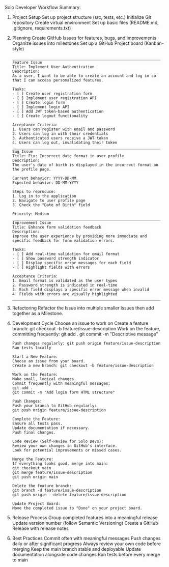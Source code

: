 Solo Developer Workflow Summary:

1.  Project Setup
    Set up project structure (src, tests, etc.)
    Initialize Git repository
    Create virtual environment
    Set up basic files (README.md, .gitignore, requirements.txt)

2.  Planning
    Create GitHub Issues for features, bugs, and improvements
    Organize issues into milestones
    Set up a GitHub Project board (Kanban-style)

        _________________________________________________________________
        Feature Issue
        Title: Implement User Authentication
        Description:
        As a user, I want to be able to create an account and log in so that I can access personalized features.

        Tasks:
        - [ ] Create user registration form
        - [ ] Implement user registration API
        - [ ] Create login form
        - [ ] Implement login API
        - [ ] Add JWT token-based authentication
        - [ ] Create logout functionality

        Acceptance Criteria:
        1. Users can register with email and password
        2. Users can log in with their credentials
        3. Authenticated users receive a JWT token
        4. Users can log out, invalidating their token
        _________________________________________________________________
        Bug Issue
        Title: Fix: Incorrect date format in user profile
        Description:
        The user's date of birth is displayed in the incorrect format on the profile page.

        Current behavior: YYYY-DD-MM
        Expected behavior: DD-MM-YYYY

        Steps to reproduce:
        1. Log in to the application
        2. Navigate to user profile page
        3. Check the "Date of Birth" field

        Priority: Medium
        _________________________________________________________________
        Improvement Issue
        Title: Enhance form validation feedback
        Description:
        Improve the user experience by providing more immediate and specific feedback for form validation errors.

        Tasks:
        - [ ] Add real-time validation for email format
        - [ ] Show password strength indicator
        - [ ] Display specific error messages for each field
        - [ ] Highlight fields with errors

        Acceptance Criteria:
        1. Email format is validated as the user types
        2. Password strength is indicated in real-time
        3. Each field displays a specific error message when invalid
        4. Fields with errors are visually highlighted
        _________________________________________________________________

3.  Refactoring
    Refactor the Issue into multiple smaller Issues then add together as a Milestone.

4.  Development Cycle
    Choose an issue to work on
    Create a feature branch: git checkout -b feature/issue-description
    Work on the feature, committing frequently:
    git add .
    git commit -m "Descriptive message"

        Push changes regularly: git push origin feature/issue-description
        Run tests locally

        Start a New Feature:
        Choose an issue from your board.
        Create a new branch: git checkout -b feature/issue-description

        Work on the Feature:
        Make small, logical changes.
        Commit frequently with meaningful messages:
        git add .
        git commit -m "Add login form HTML structure"

        Push Changes:
        Push your branch to GitHub regularly:
        git push origin feature/issue-description

        Complete the Feature:
        Ensure all tests pass.
        Update documentation if necessary.
        Push final changes.

        Code Review (Self-Review for Solo Devs):
        Review your own changes in GitHub's interface.
        Look for potential improvements or missed cases.

        Merge the Feature:
        If everything looks good, merge into main:
        git checkout main
        git merge feature/issue-description
        git push origin main

        Delete the feature branch:
        git branch -d feature/issue-description
        git push origin --delete feature/issue-description

        Update Project Board:
        Move the completed issue to "Done" on your project board.

5.  Release Process
    Group completed features into a meaningful release
    Update version number (follow Semantic Versioning)
    Create a GitHub Release with release notes

6.  Best Practices
    Commit often with meaningful messages
    Push changes daily or after significant progress
    Always review your own code before merging
    Keep the main branch stable and deployable
    Update documentation alongside code changes
    Run tests before every merge to main
